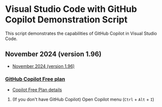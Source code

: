 # Visual Studio Code with GitHub Copilot Demonstration Script

This script demonstrates the capabilities of GitHub Copilot in Visual Studio Code.

## November 2024 (version 1.96)

- [November 2024 (version 1.96)](https://code.visualstudio.com/updates/v1_96)

### [GitHub Copilot Free plan](https://code.visualstudio.com/updates/v1_96#_github-copilot-free-plan)
- [Copilot Free Plan details](https://docs.github.com/en/copilot/about-github-copilot/subscription-plans-for-github-copilot)

1. (If you don't have GitHub Copilot) Open Copilot menu (`Ctrl` + `Alt` + `I`)

